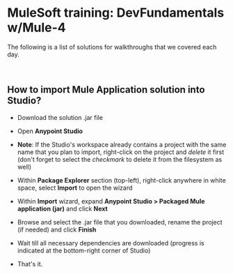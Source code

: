 # MuleSoft training: DevFundamentals w/Mule-4

The following is a list of solutions for walkthroughs that we covered each day.

<BR>

## How to import **Mule Application** solution into Studio?

- Download the solution .jar file

- Open **Anypoint Studio**

- **Note**: If the Studio's workspace already contains a project with the same name that you plan to import, right-click on the project and _delete_ it first (don't forget to select the _checkmark_ to delete it from the filesystem as well)

- Within **Package Explorer** section (top-left), right-click anywhere in white space, select **Import** to open the wizard

- Within **Import** wizard, expand **Anypoint Studio > Packaged Mule application (jar)** and click **Next**

- Browse and select the .jar file that you downloaded, rename the project (if needed) and click **Finish**

- Wait till all necessary dependencies are downloaded (progress is indicated at the bottom-right corner of Studio)

- That's it. 


<BR>